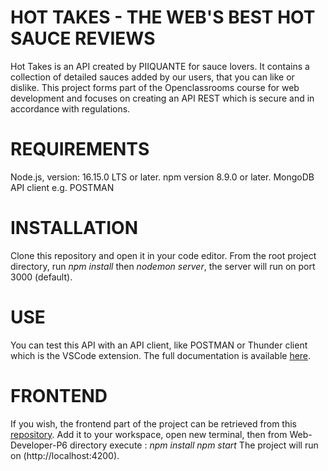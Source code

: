 # HOT TAKES - THE WEB'S BEST HOT SAUCE REVIEWS

Hot Takes is an API created by PIIQUANTE for sauce lovers. 
It contains a collection of detailed sauces added by our users, that you can like or dislike.
This project forms part of the Openclassrooms course for web development and focuses on 
creating an API REST which is secure and in accordance with regulations.  


# REQUIREMENTS

Node.js, version: 16.15.0 LTS or later.
npm version 8.9.0 or later. 
MongoDB
API client e.g. POSTMAN


# INSTALLATION

Clone this repository and open it in your code editor. From the root project directory, run *npm install* then *nodemon server*, the server will run on port 3000 (default).


# USE

You can test this API with an API client, like POSTMAN or Thunder client which is the VSCode extension. The full documentation is available [here](https://s3.eu-west-1.amazonaws.com/course.oc-static.com/projects/DWJ_FR_P6/Requirements_DW_P6.pdf).


# FRONTEND

If you wish, the frontend part of the project can be retrieved from this [repository](https://github.com/OpenClassrooms-Student-Center/Web-Developer-P6). Add it to your workspace, open new terminal, then from Web-Developer-P6 directory execute :
*npm install*
*npm start* 
The project will run on (http://localhost:4200).